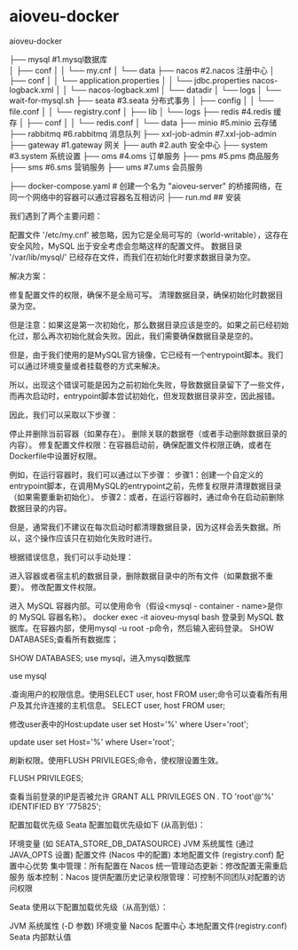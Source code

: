 # aioveu-docker
aioveu-docker








├── mysql                      #1.mysql数据库                       
│   ├── conf
│   │   └── my.cnf
│   └── data
├── nacos                      #2.nacos  注册中心
│   ├── conf
│   │   └── application.properties
│   │   └── jdbc.properties  nacos-logback.xml
│   │   └── nacos-logback.xml
│   └── datadir
│   └── logs
│   └── wait-for-mysql.sh
├── seata                     #3.seata  分布式事务
│   ├── config
│   │   └── file.conf
│   │   └── registry.conf
│   ├── lib
│   └── logs
├── redis                   #4.redis  缓存
│   ├── conf
│   │   └── redis.conf
│   └── data
├── minio                   #5.minio  云存储
├── rabbitmq                #6.rabbitmq  消息队列
├── xxl-job-admin           #7.xxl-job-admin
├── gateway                 #1.gateway  网关
├── auth                    #2.auth  安全中心
├── system                  #3.system  系统设置
├── oms                     #4.oms  订单服务
├── pms                     #5.pms  商品服务
├── sms                     #6.sms  营销服务
├── ums                     #7.ums  会员服务
 

├── docker-compose.yaml                     # 创建一个名为 "aioveu-server" 的桥接网络，在同一个网络中的容器可以通过容器名互相访问
├── run.md                                  ## 安装


我们遇到了两个主要问题：

配置文件 '/etc/my.cnf' 被忽略，因为它是全局可写的（world-writable），这存在安全风险，MySQL 出于安全考虑会忽略这样的配置文件。
数据目录 '/var/lib/mysql/' 已经存在文件，而我们在初始化时要求数据目录为空。

解决方案：

修复配置文件的权限，确保不是全局可写。
清理数据目录，确保初始化时数据目录为空。

但是注意：如果这是第一次初始化，那么数据目录应该是空的。如果之前已经初始化过，那么再次初始化就会失败。因此，我们需要确保数据目录是空的。

但是，由于我们使用的是MySQL官方镜像，它已经有一个entrypoint脚本。我们可以通过环境变量或者挂载卷的方式来解决。

所以，出现这个错误可能是因为之前初始化失败，导致数据目录留下了一些文件，而再次启动时，entrypoint脚本尝试初始化，但发现数据目录非空，因此报错。

因此，我们可以采取以下步骤：

停止并删除当前容器（如果存在）。
删除关联的数据卷（或者手动删除数据目录的内容）。
修复配置文件权限：在容器启动前，确保配置文件权限正确，或者在Dockerfile中设置好权限。

例如，在运行容器时，我们可以通过以下步骤：
步骤1：创建一个自定义的entrypoint脚本，在调用MySQL的entrypoint之前，先修复权限并清理数据目录（如果需要重新初始化）。
步骤2：或者，在运行容器时，通过命令在启动前删除数据目录的内容。

但是，通常我们不建议在每次启动时都清理数据目录，因为这样会丢失数据。所以，这个操作应该只在初始化失败时进行。

根据错误信息，我们可以手动处理：

进入容器或者宿主机的数据目录，删除数据目录中的所有文件（如果数据不重要）。
修改配置文件权限。

进入 MySQL 容器内部。可以使用命令（假设<mysql - container - name>是你的 MySQL 容器名称）。
docker exec -it aioveu-mysql bash
登录到 MySQL 数据库。在容器内部，使用mysql -u root -p命令，然后输入密码登录。
SHOW DATABASES;查看所有数据库；

SHOW DATABASES;
use mysql，进入mysql数据库

use mysql

.查询用户的权限信息。使用SELECT user, host FROM user;命令可以查看所有用户及其允许连接的主机信息。
SELECT user, host FROM user;

修改user表中的Host:update user set Host='%' where User='root';

update user set Host='%' where User='root';

刷新权限。使用FLUSH PRIVILEGES;命令，使权限设置生效。

FLUSH PRIVILEGES;

查看当前登录的IP是否被允许
GRANT ALL PRIVILEGES ON *.* TO 'root'@'%' IDENTIFIED BY '775825';



配置加载优先级
Seata 配置加载优先级如下 (从高到低)：

​环境变量​ (如 SEATA_STORE_DB_DATASOURCE)
​JVM 系统属性​ (通过 JAVA_OPTS 设置)
​配置文件​ (Nacos 中的配置)
​本地配置文件​ (registry.conf)
配置中心优势
​集中管理​：所有配置在 Nacos 统一管理
​动态更新​：修改配置无需重启服务
​版本控制​：Nacos 提供配置历史记录
​权限管理​：可控制不同团队对配置的访问权限


Seata 使用以下配置加载优先级（从高到低）：

​JVM 系统属性​ (-D 参数)
​环境变量​
​Nacos 配置中心​
​本地配置文件​ (registry.conf)
​Seata 内部默认值